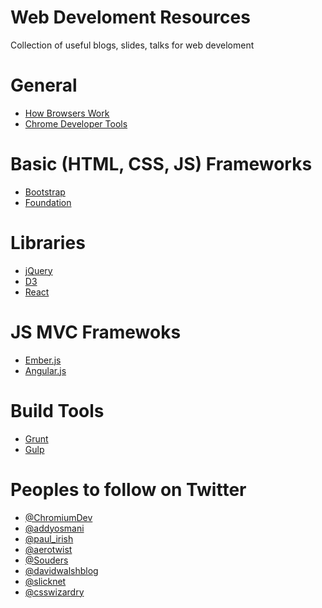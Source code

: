 Web Develoment Resources
========================

Collection of useful blogs, slides, talks for web develoment

General
=======

- [How Browsers Work](http://www.html5rocks.com/en/tutorials/internals/howbrowserswork)
- [Chrome Developer Tools](https://developers.google.com/chrome-developer-tools/)

Basic (HTML, CSS, JS) Frameworks
==============================

- [Bootstrap](http://getbootstrap.com)
- [Foundation](http://foundation.zurb.com)

Libraries
=========

- [jQuery](http://jquery.com/)
- [D3](http://d3js.org/)
- [React](http://facebook.github.io/react/)

JS MVC Framewoks
================

- [Ember.js](http://emberjs.com/)
- [Angular.js](http://angularjs.org/)

Build Tools
===========

- [Grunt](http://gruntjs.com/)
- [Gulp](http://gulpjs.com/)

Peoples to follow on Twitter
============================

- [@ChromiumDev](https://twitter.com/ChromiumDev)
- [@addyosmani](https://twitter.com/addyosmani)
- [@paul_irish](https://twitter.com/paul_irish)
- [@aerotwist](https://twitter.com/aerotwist)
- [@Souders](https://twitter.com/Souders)
- [@davidwalshblog](https://twitter.com/davidwalshblog)
- [@slicknet](https://twitter.com/slicknet)
- [@csswizardry](https://twitter.com/csswizardry)
